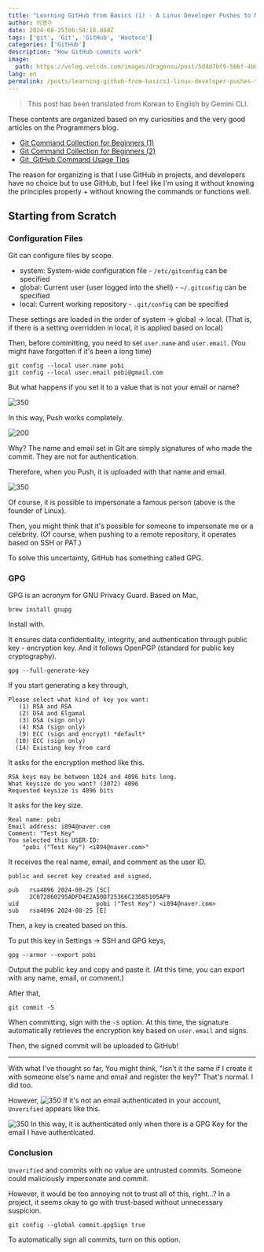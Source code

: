 ```yaml
---
title: "Learning GitHub from Basics (1) - A Linux Developer Pushes to My Repo?"
author: 이영수
date: 2024-08-25T06:58:18.868Z
tags: ['git', 'Git', 'GitHub', 'Wooteco']
categories: ['GitHub']
description: "How GitHub commits work"
image:
  path: https://velog.velcdn.com/images/dragonsu/post/5d4d7bf9-586f-4b6e-8b4b-35082b7b08dd/image.png
lang: en
permalink: /posts/learning-github-from-basics1-linux-developer-pushes-to-my-repo/
---
```


> This post has been translated from Korean to English by Gemini CLI.

These contents are organized based on my curiosities and the very good articles on the Programmers blog.
- [Git Command Collection for Beginners (1)](https://prgms.tistory.com/220)
- [Git Command Collection for Beginners (2)](https://prgms.tistory.com/221)
- [Git, GitHub Command Usage Tips](https://prgms.tistory.com/217)

The reason for organizing is that
I use GitHub in projects, and developers have no choice but to use GitHub,
but I feel like I'm using it without knowing the principles properly + without knowing the commands or functions well.

## Starting from Scratch

### Configuration Files

Git can configure files by scope.

- system: System-wide configuration file - `/etc/gitconfig` can be specified
- global: Current user (user logged into the shell) - `~/.gitconfig` can be specified
- local: Current working repository - `.git/config` can be specified

These settings are loaded in the order of system -> global -> local.
(That is, if there is a setting overridden in local, it is applied based on local)

Then, before committing, you need to set `user.name` and `user.email`. (You might have forgotten if it's been a long time)

```
git config --local user.name pobi
git config --local user.email pobi@gmail.com
```

But what happens if you set it to a value that is not your email or name?

![350](https://i.imgur.com/xvsSHfY.png)

In this way, Push works completely.

![200](https://i.imgur.com/eOvRD0n.png)

Why?
The name and email set in Git are simply signatures of who made the commit. They are not for authentication.

Therefore, when you Push, it is uploaded with that name and email.

![350](https://i.imgur.com/xxgzvqc.png)

Of course, it is possible to impersonate a famous person (above is the founder of Linux).

Then, you might think that it's possible for someone to impersonate me or a celebrity.
(Of course, when pushing to a remote repository, it operates based on SSH or PAT.)

To solve this uncertainty, GitHub has something called GPG.
### GPG

GPG is an acronym for GNU Privacy Guard.
Based on Mac,
```
brew install gnupg
```
Install with.

It ensures data confidentiality, integrity, and authentication through public key - encryption key.
And it follows OpenPGP (standard for public key cryptography).

```
gpg --full-generate-key
```
If you start generating a key through,

```
Please select what kind of key you want:
   (1) RSA and RSA
   (2) DSA and Elgamal
   (3) DSA (sign only)
   (4) RSA (sign only)
   (9) ECC (sign and encrypt) *default*
  (10) ECC (sign only)
  (14) Existing key from card
```
It asks for the encryption method like this.

```
RSA keys may be between 1024 and 4096 bits long.
What keysize do you want? (3072) 4096
Requested keysize is 4096 bits
```
It asks for the key size.

```
Real name: pobi
Email address: i894@naver.com
Comment: "Test Key"
You selected this USER-ID:
    "pobi ("Test Key") <i894@naver.com>"
```
It receives the real name, email, and comment as the user ID.

```
public and secret key created and signed.

pub   rsa4096 2024-08-25 [SC]
      2C072860295ADFD4E2A50D725366C23D85105AF9
uid                      pobi ("Test Key") <i894@naver.com>
sub   rsa4096 2024-08-25 [E]
```
Then, a key is created based on this.

To put this key in
Settings -> SSH and GPG keys,
```
gpg --armor --export pobi
```
Output the public key and copy and paste it. (At this time, you can export with any name, email, or comment.)

After that,
```
git commit -S
```
When committing, sign with the `-S` option.
At this time, the signature automatically retrieves the encryption key based on `user.email` and signs.

Then, the signed commit will be uploaded to GitHub!

---

With what I've thought so far,
You might think, "Isn't it the same if I create it with someone else's name and email and register the key?"
That's normal. I did too.

However,
![350](https://i.imgur.com/bEjTkFF.png)
If it's not an email authenticated in your account, `Unverified` appears like this.

![350](https://i.imgur.com/83VfaZW.png)
In this way, it is authenticated only when there is a GPG Key for the email I have authenticated.
### Conclusion

`Unverified` and commits with no value are untrusted commits.
Someone could maliciously impersonate and commit.

However, it would be too annoying not to trust all of this, right...?
In a project, it seems okay to go with trust-based without unnecessary suspicion.

```
git config --global commit.gpgSign true
```

To automatically sign all commits, turn on this option.

